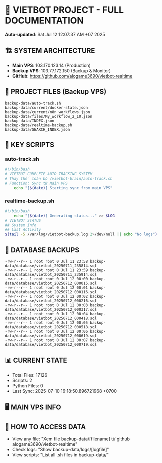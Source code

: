 # 🤖 VIETBOT PROJECT - FULL DOCUMENTATION
**Auto-updated**: Sat Jul 12 12:07:37 AM +07 2025

## 🏗️ SYSTEM ARCHITECTURE
- **Main VPS**: 103.170.123.14 (Production)
- **Backup VPS**: 103.77.172.150 (Backup & Monitor)
- **GitHub**: https://github.com/alogame3690/vietbot-realtime

## 📁 PROJECT FILES (Backup VPS)
```
backup-data/auto-track.sh
backup-data/current/docker-state.json
backup-data/current/n8n_workflows.json
backup-data/files/My_workflow_2_10.json
backup-data/INDEX.json
backup-data/realtime-backup.sh
backup-data/SEARCH_INDEX.json
```

## 🔧 KEY SCRIPTS
### auto-track.sh
```bash
#!/bin/bash
# VIETBOT COMPLETE AUTO TRACKING SYSTEM
# Thay thế toàn bộ /vietbot-brain/auto-track.sh
# Function: Sync từ Main VPS
    echo "[$(date)] Starting sync from main VPS"
```
### realtime-backup.sh
```bash
#!/bin/bash
    echo "[$(date)] Generating status..." >> $LOG
# VIETBOT STATUS
## System Info
## Last Activity
$(tail -5 /var/log/vietbot-backup.log 2>/dev/null || echo "No logs")
```

## 💾 DATABASE BACKUPS
```
-rw-r--r-- 1 root root 0 Jul 11 23:58 backup-data/database/vietbot_20250711_235814.sql
-rw-r--r-- 1 root root 0 Jul 11 23:59 backup-data/database/vietbot_20250711_235914.sql
-rw-r--r-- 1 root root 0 Jul 12 00:00 backup-data/database/vietbot_20250712_000015.sql
-rw-r--r-- 1 root root 0 Jul 12 00:01 backup-data/database/vietbot_20250712_000116.sql
-rw-r--r-- 1 root root 0 Jul 12 00:02 backup-data/database/vietbot_20250712_000216.sql
-rw-r--r-- 1 root root 0 Jul 12 00:03 backup-data/database/vietbot_20250712_000317.sql
-rw-r--r-- 1 root root 0 Jul 12 00:04 backup-data/database/vietbot_20250712_000418.sql
-rw-r--r-- 1 root root 0 Jul 12 00:05 backup-data/database/vietbot_20250712_000518.sql
-rw-r--r-- 1 root root 0 Jul 12 00:06 backup-data/database/vietbot_20250712_000619.sql
-rw-r--r-- 1 root root 0 Jul 12 00:07 backup-data/database/vietbot_20250712_000719.sql
```

## 📊 CURRENT STATE
- Total Files: 17126
- Scripts: 2
- Python Files: 0
- Last Sync: 2025-07-10 16:18:50.896721968 +0700

## 🖥️ MAIN VPS INFO


## 🚨 HOW TO ACCESS DATA
- View any file: "Xem file backup-data/[filename] từ github alogame3690/vietbot-realtime"
- Check logs: "Show backup-data/logs/[logfile]"
- View scripts: "List all .sh files in backup-data/"
